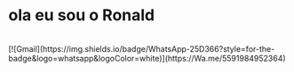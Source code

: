 <h1>ola eu sou o Ronald</h1><br>
[![Gmail](https://img.shields.io/badge/WhatsApp-25D366?style=for-the-badge&logo=whatsapp&logoColor=white)](https://Wa.me/5591984952364)
